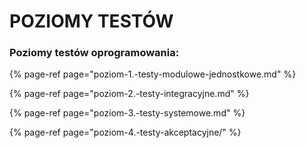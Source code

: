 # POZIOMY TESTÓW

###  Poziomy testów oprogramowania:

{% page-ref page="poziom-1.-testy-modulowe-jednostkowe.md" %}

{% page-ref page="poziom-2.-testy-integracyjne.md" %}

{% page-ref page="poziom-3.-testy-systemowe.md" %}

{% page-ref page="poziom-4.-testy-akceptacyjne/" %}



